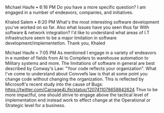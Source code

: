 Michael Haufe 
• 6:16 PM 
Do you have a more specific question? I am engaged in a number 
of endeavors, companies, and initiatives. 

Khaled Salem • 6:20 PM 
What's the most interesting software development you've worked 
on so far. Also what issues have you seen thus far With software & 
network integration? I'd like to understand what areas of I.T 
infrastructure seem to be a major limitation in software 
development/implementetlon. 
Thank you, 
Khaled 

Michael Haufe 
• 7:05 PM 
As mentioned I engage in a variety of endeavors in e number of 
fields from Al to Compilers to warehouse automation to Military 
systems and more. 
The limitations of software in general are best described by 
Conway's Law: "Your code reflects your organization". 
What I've come to understand about Convvefs law is that at some 
point you change code without changing the organization. 
This is reflected by Microsoft's recent study into the cause of 
Bugs: 
https://twitter.com/Carnage4Life/status/1207411078658842624 
Thus to be more impactful, one should strive to engage above the 
tactical level of implementation end instead work to effect change 
at the Operational or Strategic level for a business. 

